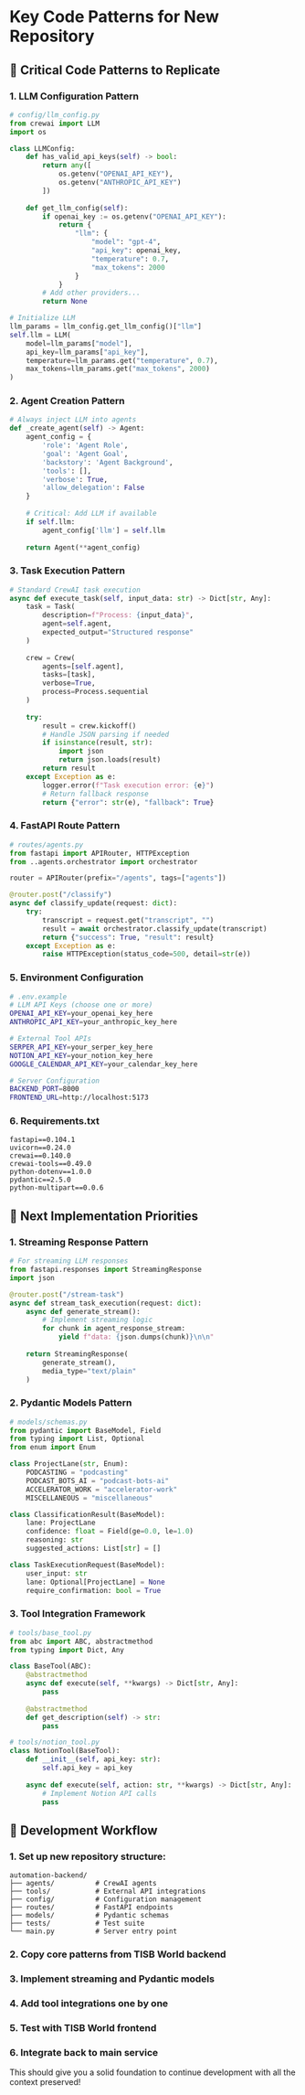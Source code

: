 # Key Code Patterns for New Repository

## 🎯 Critical Code Patterns to Replicate

### 1. LLM Configuration Pattern
```python
# config/llm_config.py
from crewai import LLM
import os

class LLMConfig:
    def has_valid_api_keys(self) -> bool:
        return any([
            os.getenv("OPENAI_API_KEY"),
            os.getenv("ANTHROPIC_API_KEY")
        ])
    
    def get_llm_config(self):
        if openai_key := os.getenv("OPENAI_API_KEY"):
            return {
                "llm": {
                    "model": "gpt-4",
                    "api_key": openai_key,
                    "temperature": 0.7,
                    "max_tokens": 2000
                }
            }
        # Add other providers...
        return None

# Initialize LLM
llm_params = llm_config.get_llm_config()["llm"]
self.llm = LLM(
    model=llm_params["model"],
    api_key=llm_params["api_key"],
    temperature=llm_params.get("temperature", 0.7),
    max_tokens=llm_params.get("max_tokens", 2000)
)
```

### 2. Agent Creation Pattern
```python
# Always inject LLM into agents
def _create_agent(self) -> Agent:
    agent_config = {
        'role': 'Agent Role',
        'goal': 'Agent Goal',
        'backstory': 'Agent Background',
        'tools': [],
        'verbose': True,
        'allow_delegation': False
    }
    
    # Critical: Add LLM if available
    if self.llm:
        agent_config['llm'] = self.llm
        
    return Agent(**agent_config)
```

### 3. Task Execution Pattern
```python
# Standard CrewAI task execution
async def execute_task(self, input_data: str) -> Dict[str, Any]:
    task = Task(
        description=f"Process: {input_data}",
        agent=self.agent,
        expected_output="Structured response"
    )
    
    crew = Crew(
        agents=[self.agent],
        tasks=[task],
        verbose=True,
        process=Process.sequential
    )
    
    try:
        result = crew.kickoff()
        # Handle JSON parsing if needed
        if isinstance(result, str):
            import json
            return json.loads(result)
        return result
    except Exception as e:
        logger.error(f"Task execution error: {e}")
        # Return fallback response
        return {"error": str(e), "fallback": True}
```

### 4. FastAPI Route Pattern
```python
# routes/agents.py
from fastapi import APIRouter, HTTPException
from ..agents.orchestrator import orchestrator

router = APIRouter(prefix="/agents", tags=["agents"])

@router.post("/classify")
async def classify_update(request: dict):
    try:
        transcript = request.get("transcript", "")
        result = await orchestrator.classify_update(transcript)
        return {"success": True, "result": result}
    except Exception as e:
        raise HTTPException(status_code=500, detail=str(e))
```

### 5. Environment Configuration
```bash
# .env.example
# LLM API Keys (choose one or more)
OPENAI_API_KEY=your_openai_key_here
ANTHROPIC_API_KEY=your_anthropic_key_here

# External Tool APIs
SERPER_API_KEY=your_serper_key_here
NOTION_API_KEY=your_notion_key_here
GOOGLE_CALENDAR_API_KEY=your_calendar_key_here

# Server Configuration
BACKEND_PORT=8000
FRONTEND_URL=http://localhost:5173
```

### 6. Requirements.txt
```
fastapi==0.104.1
uvicorn==0.24.0
crewai==0.140.0
crewai-tools==0.49.0
python-dotenv==1.0.0
pydantic==2.5.0
python-multipart==0.0.6
```

## 🎯 Next Implementation Priorities

### 1. Streaming Response Pattern
```python
# For streaming LLM responses
from fastapi.responses import StreamingResponse
import json

@router.post("/stream-task")
async def stream_task_execution(request: dict):
    async def generate_stream():
        # Implement streaming logic
        for chunk in agent_response_stream:
            yield f"data: {json.dumps(chunk)}\n\n"
    
    return StreamingResponse(
        generate_stream(),
        media_type="text/plain"
    )
```

### 2. Pydantic Models Pattern
```python
# models/schemas.py
from pydantic import BaseModel, Field
from typing import List, Optional
from enum import Enum

class ProjectLane(str, Enum):
    PODCASTING = "podcasting"
    PODCAST_BOTS_AI = "podcast-bots-ai"
    ACCELERATOR_WORK = "accelerator-work"
    MISCELLANEOUS = "miscellaneous"

class ClassificationResult(BaseModel):
    lane: ProjectLane
    confidence: float = Field(ge=0.0, le=1.0)
    reasoning: str
    suggested_actions: List[str] = []

class TaskExecutionRequest(BaseModel):
    user_input: str
    lane: Optional[ProjectLane] = None
    require_confirmation: bool = True
```

### 3. Tool Integration Framework
```python
# tools/base_tool.py
from abc import ABC, abstractmethod
from typing import Dict, Any

class BaseTool(ABC):
    @abstractmethod
    async def execute(self, **kwargs) -> Dict[str, Any]:
        pass
    
    @abstractmethod
    def get_description(self) -> str:
        pass

# tools/notion_tool.py
class NotionTool(BaseTool):
    def __init__(self, api_key: str):
        self.api_key = api_key
    
    async def execute(self, action: str, **kwargs) -> Dict[str, Any]:
        # Implement Notion API calls
        pass
```

## 🚧 Development Workflow

### 1. Set up new repository structure:
```
automation-backend/
├── agents/          # CrewAI agents
├── tools/           # External API integrations  
├── config/          # Configuration management
├── routes/          # FastAPI endpoints
├── models/          # Pydantic schemas
├── tests/           # Test suite
└── main.py          # Server entry point
```

### 2. Copy core patterns from TISB World backend
### 3. Implement streaming and Pydantic models
### 4. Add tool integrations one by one
### 5. Test with TISB World frontend
### 6. Integrate back to main service

This should give you a solid foundation to continue development with all the context preserved!
